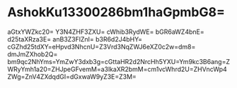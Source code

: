 # AshokKu13300286bm1haGpmbG8=
aGtxYWZkc20=
Y3N4ZHF3ZXU=
cWhib3RydWE=
bGR6aWZ4bnE=
d25taXRza3E=
anB3Z3FlZnI=
b3R6d2J4bHY=
cGZhd25tdXY=eHpvd3NhcnU=Z3Vrd3NqZWJ6eXZ0c2w=dm8=
dmJmZXhob2Q=
bm9qc2NhYms=YmZwY3dxb3g=cGttaHR2d2NrcHh5YXU=Ym9kc3B6ang=ZWRyYmh1a20=ZHJpeGFvemM=a3lkaXR2bmM=cm1vcWhrd2U=ZHVncWp4ZWg=ZnV4ZXdqdGI=dGxwaW9yZ3E=Z3M=
